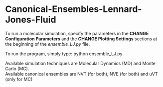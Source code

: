 # Canonical-Ensembles-Lennard-Jones-Fluid
To run a molecular simulation, specify the parameters in the **CHANGE Configuration Parameters** and the **CHANGE Plotting Settings** sections at the beginning of the *ensemble_LJ.py* file.

To run the program, simply type: python ensemble_LJ.py

Available simulation techniques are Molecular Dynamics (MD) and Monte Carlo (MC). <br />
Available canonical ensembles are NVT (for both), NVE (for both) and uVT (only for MC)
